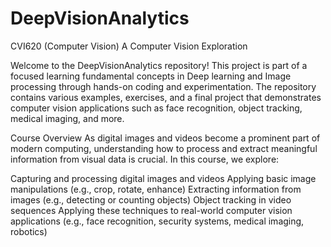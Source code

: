 # DeepVisionAnalytics

CVI620 (Computer Vision) 
A Computer Vision Exploration

Welcome to the DeepVisionAnalytics repository! This project is part of a focused learning fundamental concepts in Deep learning and Image processing through hands-on coding and experimentation. The repository contains various examples, exercises, and a final project that demonstrates computer vision applications such as face recognition, object tracking, medical imaging, and more.

Course Overview
As digital images and videos become a prominent part of modern computing, understanding how to process and extract meaningful information from visual data is crucial. In this course, we explore:

Capturing and processing digital images and videos
Applying basic image manipulations (e.g., crop, rotate, enhance)
Extracting information from images (e.g., detecting or counting objects)
Object tracking in video sequences
Applying these techniques to real-world computer vision applications (e.g., face recognition, security systems, medical imaging, robotics)

